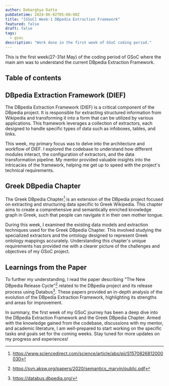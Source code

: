 ```yaml
---
author: Debarghya Datta
pubDatetime: 2024-06-02T05:00:00Z
title: "[GSoC] Week-1 DBpedia Extraction Framework"
featured: false
draft: false
tags:
  - gsoc
description: "Work done in the first week of GSoC coding period."
---
```


This is the first week(27-31st May) of the coding period of GSoC where the main aim was to understand the current DBpedia Extraction Framework.

## Table of contents

## DBpedia Extraction Framework (DIEF)

The DBpedia Extraction Framework (DIEF) is a critical component of the DBpedia
project. It is responsible for extracting structured information from Wikipedia
and transforming it into a form that can be utilized by various applications.
This framework leverages a collection of extractors, each designed to handle
specific types of data such as infoboxes, tables, and links.

This week, my primary focus was to delve into the architecture and workflow of
DIEF. I explored the codebase to understand how different modules interact, the
configuration of extractors, and the data transformation pipeline. My mentor
provided valuable insights into the intricacies of the framework, helping me
get up to speed with the project's technical requirements.

## Greek DBpedia Chapter

The Greek DBpedia Chapter[^f3] is an extension of the DBpedia project focused on
extracting and structuring data specific to Greek Wikipedia. This chapter aims
to create a comprehensive and semantically enriched knowledge graph in Greek,
such that people can navigate it in their own mother tongue.

During this week, I examined the existing data models and extraction techniques
used for the Greek DBpedia Chapter. This involved studying the specialized
extractors and the ontology designed to represent Greek ontology mappings
accurately. Understanding this chapter's unique requirements has provided me
with a clearer picture of the challenges and objectives of my GSoC project.

## Learnings from the Paper

To further my understanding, I read the paper describing "The New DBpedia Release Cycle"[^f1] related to the
DBpedia project and its release process using Databus[^f2]. These papers provided an
in-depth analysis of the evolution of the DBpedia Extraction Framework,
highlighting its strengths and areas for improvement.

In summary, the first week of my GSoC journey has been a deep dive into the
DBpedia Extraction Framework and the Greek DBpedia Chapter. Armed with the
knowledge gained from the codebase, discussions with my mentor, and academic
literature, I am well-prepared to start working on the specific tasks and goals
set for the coming weeks. Stay tuned for more updates on my progress and
experiences!

[^f1]: https://svn.aksw.org/papers/2020/semantics_marvin/public.pdf
[^f2]: https://databus.dbpedia.org/
[^f3]: https://www.sciencedirect.com/science/article/abs/pii/S1570826812000030
